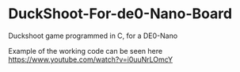 # DuckShoot-For-de0-Nano-Board
Duckshoot game programmed in C, for a DE0-Nano

Example of the working code can be seen here https://www.youtube.com/watch?v=i0uuNrLOmcY
